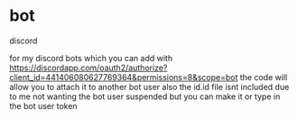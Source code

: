 # bot
discord

for my discord bots which you can add with
https://discordapp.com/oauth2/authorize?client_id=441406080627769364&permissions=8&scope=bot
the code will allow you to attach it to another bot user
also the id.id file isnt included due to me not wanting the bot user suspended
but you can make it or type in the bot user token
